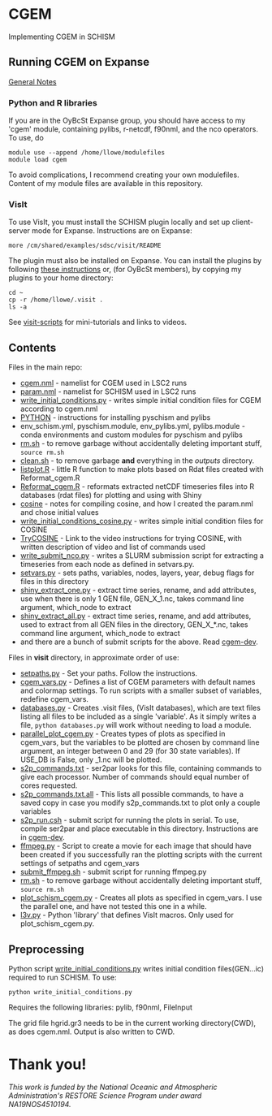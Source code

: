 # CGEM
Implementing CGEM in SCHISM

## Running CGEM on Expanse

[General Notes](cgem-dev.md)


### Python and R libraries

If you are in the OyBcSt Expanse group, you should have access to my 'cgem' module, containing pylibs, r-netcdf, f90nml, and the nco operators.  To use, do
```
module use --append /home/llowe/modulefiles
module load cgem
```

To avoid complications, I recommend creating your own modulefiles.  Content of my module files are available in this repository.

### VisIt

To use VisIt, you must install the SCHISM plugin locally and set up client-server mode for Expanse.  Instructions are on Expanse:
```
more /cm/shared/examples/sdsc/visit/README
```

The plugin must also be installed on Expanse.  You can install the plugins by following [these instructions](https://github.com/schism-dev/schism_visit_plugin/blob/master/install-expanse.md) or, (for OyBcSt members), by copying my plugins to your home directory:
```
cd ~
cp -r /home/llowe/.visit .
ls -a
```

See [visit-scripts](https://github.com/l3-hpc/visit-scripts/blob/main/README.md) for mini-tutorials and links to videos. 

## Contents
Files in the main repo:
- [cgem.nml](cgem.nml) - namelist for CGEM used in LSC2 runs
- [param.nml](param.nml) - namelist for SCHISM used in LSC2 runs
- [write_initial_conditions.py](write_initial_conditions.py) - writes simple initial condition files for CGEM according to cgem.nml
- [PYTHON](PYTHON.MD) - instructions for installing pyschism and pylibs
- env_schism.yml, pyschism.module, env_pylibs.yml, pylibs.module - conda environments and custom modules for pyschism and pylibs
- [rm.sh](rm.sh) - to remove garbage without accidentally deleting important stuff, `source rm.sh`
- [clean.sh](clean.sh) - to remove garbage **and** everything in the *outputs* directory.
- [listplot.R](listplot.R) - little R function to make plots based on Rdat files created with Reformat_cgem.R
- [Reformat_cgem.R](Reformat_cgem.R) - reformats extracted netCDF timeseries files into R databases (rdat files) for plotting and using with Shiny
- [cosine](cosine.md) - notes for compiling cosine, and how I created the param.nml and chose initial values
- [write_initial_conditions_cosine.py](write_initial_conditions_cosine.py) - writes simple initial condition files for COSINE
- [TryCOSINE](TryCOSINE.md) - Link to the video instructions for trying COSINE, with written description of video and list of commands used
- [write_submit_nco.py](write_submit_nco.py) - writes a SLURM submission script for extracting a timeseries from each node as defined in setvars.py.
- [setvars.py](setvars.py) - sets paths, variables, nodes, layers, year, debug flags for files in this directory
- [shiny_extract_one.py](shiny_extract_one.py) - extract time series, rename, and add attributes, use when there is only 1 GEN file, GEN_X_1.nc, takes command line argument, which_node to extract
- [shiny_extract_all.py](shiny_extract_all.py) - extract time series, rename, and add attributes, used to extract from all GEN files in the directory, GEN_X_*.nc, takes command line argument, which_node to extract
- and there are a bunch of submit scripts for the above.  Read [cgem-dev](cgem-dev.md).

Files in **visit** directory, in approximate order of use:
- [setpaths.py](visit/setpaths.py) - Set your paths.  Follow the instructions.
- [cgem_vars.py](visit/cgem_vars.py) - Defines a list of CGEM parameters with default names and colormap settings.  To run scripts with a smaller subset of variables, redefine cgem_vars.
- [databases.py](visit/databases.py) - Creates .visit files, (VisIt databases), which are text files listing all files to be included as a single 'variable'.  As it simply writes a file, `python databases.py` will work without needing to load a module.
- [parallel_plot_cgem.py](visit/parallel_plot_cgem.py) - Creates types of plots as specified in cgem_vars, but the variables to be plotted are chosen by command line argument, an integer between 0 and 29 (for 30 state variables).  If USE_DB is False, only _1.nc will be plotted.
- [s2p_commands.txt](visit/s2p_commands.txt) - ser2par looks for this file, containing commands to give each processor.  Number of commands should equal number of cores requested.
- [s2p_commands.txt.all](visit/s2p_commands.txt.all) - This lists all possible commands, to have a saved copy in case you modify s2p_commands.txt to plot only a couple variables
- [s2p_run.csh](visit/s2p_run.csh) - submit script for running the plots in serial.  To use, compile ser2par and place executable in this directory.  Instructions are in [cgem-dev](cgem-dev.md).
- [ffmpeg.py](visit/ffmpeg.py) - Script to create a movie for each image that should have been created if you successfully ran the plotting scripts with the current settings of setpaths and cgem_vars
- [submit_ffmpeg.sh](visit/submit_ffmpeg.sh) - submit script for running ffmpeg.py
- [rm.sh](visit/rm.sh) - to remove garbage without accidentally deleting important stuff, `source rm.sh`
- [plot_schism_cgem.py](visit/plot_schism_cgem.py) - Creates all plots as specified in cgem_vars.  I use the parallel one, and have not tested this one in a while.
- [l3v.py](visit/l3v.py) - Python 'library' that defines VisIt macros.  Only used for plot_schism_cgem.py.

## Preprocessing
Python script [write_initial_conditions.py](write_initial_conditions.py) writes initial condition files(GEN...ic) required to run SCHISM.  To use:
```
python write_initial_conditions.py
```
Requires the following libraries: pylib, f90nml, FileInput

The grid file hgrid.gr3 needs to be in the current working directory(CWD), as does cgem.nml.  Output is also written to CWD.

# Thank you!
*This work is funded by the National Oceanic and Atmospheric Administration's RESTORE Science Program under award NA19NOS4510194.*
